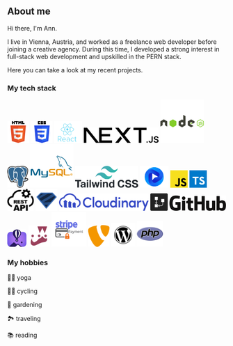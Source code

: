 ## About me
Hi there, I'm Ann.

I live in Vienna, Austria, and worked as a freelance web developer before joining a creative agency.
During this time, I developed a strong interest in full-stack web development and upskilled in the PERN stack.

Here you can take a look at my recent projects.

### My tech stack
<img src="html5.png" height="50" title="HTML5"/> <img src="CSS3.png" height="50" title="CSS3"/> <img src="react.jpg" title="React" height="50"/> <img src="nextjs-13.png" height="35" title="NEXT.JS"/>  <img src="nodejs-logo-svgrepo-com.png" height="100" title="node.js"/>  <img src="postgresql.png" height="50" title="PostgreSQL"/>  <img src="MySQL.png" height="100" title="MySQL"/> <img src="tailwind-css-1.png" height="50" title="Tailwind CSS"/>  <img src="flowbite.webp" height="50" title="Flowbite"/>  <img src="js.png" height="40" title="JavaScript"/>  <img src="typescript.png" height="40" title="TypeScript"/>  <img src="restAPI.png" height="50" title="REST API"/>  <img src="zod.png" height="50" title="Zod"/>  <img src="cloudinary_logo_blue_0720_svg.png" height="40" title="Cloudinary"/>  <img src="drawSQL.jpg" height="40" title="drawSQL"/>  <img src="github.png" height="35" title="GitHub"/>  <img src="flyio.jpg" height="40" title="Fly.io"/>  <img src="jest.png" height="50" title="Jest"/>  <img src="Stripe-Payment-Logo.png" height="80" title="stripe"/> <img src="typo3.png" height="50" title="TYPO3"/>  <img src="WordPress_icon-icons.webp" height="55" title="WordPress"/>  <img src="php.png" height="60" title="PHP"/>

### My hobbies
🧘‍♀️ yoga

🚵‍♀️ cycling

🌹 gardening

🏞 traveling

📚 reading
